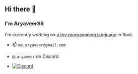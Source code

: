 ## Hi there 👋
### I'm AryaveerSR 

I'm currently working on [a toy programming language](https://github.com/AryaveerSR/Vanadium) in Rust.

- 📫 `me.aryaveer@gmail.com`
- `@.aryaveer` on Discord
  
- [![Discord](https://img.shields.io/badge/Discord-%235865F2.svg?style=for-the-badge&logo=discord&logoColor=white)](https://discordapp.com/users/668051393797554176)
